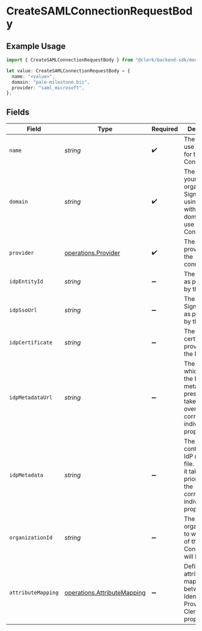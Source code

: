 # CreateSAMLConnectionRequestBody

## Example Usage

```typescript
import { CreateSAMLConnectionRequestBody } from "@clerk/backend-sdk/models/operations";

let value: CreateSAMLConnectionRequestBody = {
  name: "<value>",
  domain: "pale-milestone.biz",
  provider: "saml_microsoft",
};
```

## Fields

| Field                                                                                                                | Type                                                                                                                 | Required                                                                                                             | Description                                                                                                          |
| -------------------------------------------------------------------------------------------------------------------- | -------------------------------------------------------------------------------------------------------------------- | -------------------------------------------------------------------------------------------------------------------- | -------------------------------------------------------------------------------------------------------------------- |
| `name`                                                                                                               | *string*                                                                                                             | :heavy_check_mark:                                                                                                   | The name to use as a label for this SAML Connection                                                                  |
| `domain`                                                                                                             | *string*                                                                                                             | :heavy_check_mark:                                                                                                   | The domain of your organization. Sign in flows using an email with this domain, will use this SAML Connection.       |
| `provider`                                                                                                           | [operations.Provider](../../models/operations/provider.md)                                                           | :heavy_check_mark:                                                                                                   | The IdP provider of the connection.                                                                                  |
| `idpEntityId`                                                                                                        | *string*                                                                                                             | :heavy_minus_sign:                                                                                                   | The Entity ID as provided by the IdP                                                                                 |
| `idpSsoUrl`                                                                                                          | *string*                                                                                                             | :heavy_minus_sign:                                                                                                   | The Single-Sign On URL as provided by the IdP                                                                        |
| `idpCertificate`                                                                                                     | *string*                                                                                                             | :heavy_minus_sign:                                                                                                   | The X.509 certificate as provided by the IdP                                                                         |
| `idpMetadataUrl`                                                                                                     | *string*                                                                                                             | :heavy_minus_sign:                                                                                                   | The URL which serves the IdP metadata. If present, it takes priority over the corresponding individual properties    |
| `idpMetadata`                                                                                                        | *string*                                                                                                             | :heavy_minus_sign:                                                                                                   | The XML content of the IdP metadata file. If present, it takes priority over the corresponding individual properties |
| `organizationId`                                                                                                     | *string*                                                                                                             | :heavy_minus_sign:                                                                                                   | The ID of the organization to which users of this SAML Connection will be added                                      |
| `attributeMapping`                                                                                                   | [operations.AttributeMapping](../../models/operations/attributemapping.md)                                           | :heavy_minus_sign:                                                                                                   | Define the attribute name mapping between Identity Provider and Clerk's user properties                              |